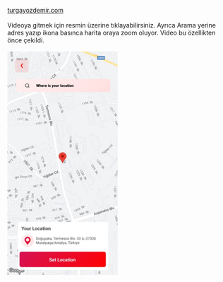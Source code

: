 [turgayozdemir.com](https://turgayozdemir.com/)
<br>
<br>
Videoya gitmek için resmin üzerine tıklayabilirsiniz. Ayrıca Arama yerine adres yazıp ikona basınca harita oraya zoom oluyor. Video bu özellikten önce çekildi.
<br>
<br>
<a href="https://youtube.com/shorts/JmVN7cvKPLA?feature=share">
    <img src="image.jpeg" width="250" alt="Video">
</a>
